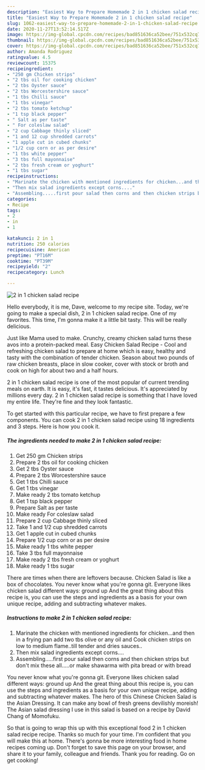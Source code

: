 ```yaml
---
description: "Easiest Way to Prepare Homemade 2 in 1 chicken salad recipe"
title: "Easiest Way to Prepare Homemade 2 in 1 chicken salad recipe"
slug: 1062-easiest-way-to-prepare-homemade-2-in-1-chicken-salad-recipe
date: 2020-11-27T13:52:14.517Z
image: https://img-global.cpcdn.com/recipes/bad851636ca52bee/751x532cq70/2-in-1-chicken-salad-recipe-recipe-main-photo.jpg
thumbnail: https://img-global.cpcdn.com/recipes/bad851636ca52bee/751x532cq70/2-in-1-chicken-salad-recipe-recipe-main-photo.jpg
cover: https://img-global.cpcdn.com/recipes/bad851636ca52bee/751x532cq70/2-in-1-chicken-salad-recipe-recipe-main-photo.jpg
author: Amanda Rodriguez
ratingvalue: 4.5
reviewcount: 15375
recipeingredient:
- "250 gm Chicken strips"
- "2 tbs oil for cooking chicken"
- "2 tbs Oyster sauce"
- "2 tbs Worcestershire sauce"
- "1 tbs Chilli sauce"
- "1 tbs vinegar"
- "2 tbs tomato ketchup"
- "1 tsp black pepper"
- " Salt as per taste"
- " For coleslaw salad"
- "2 cup Cabbage thinly sliced"
- "1 and 12 cup shredded carrots"
- "1 apple cut in cubed chunks"
- "1/2 cup corn or as per desire"
- "1 tbs white pepper"
- "3 tbs full mayonnaise"
- "2 tbs fresh cream or yoghurt"
- "1 tbs sugar"
recipeinstructions:
- "Marinate the chicken with mentioned ingredients for chicken...and then in a frying pan add two tbs olive or any oil and Cook chicken strips on low to medium flame..till tender and dries sauces.."
- "Then mix salad ingredients except corns...."
- "Assembling.....first pour salad then corns and then chicken strips but don&#39;t mix these all.....or make shawarma with pita bread or with bread"
categories:
- Recipe
tags:
- 2
- in
- 1

katakunci: 2 in 1 
nutrition: 250 calories
recipecuisine: American
preptime: "PT16M"
cooktime: "PT39M"
recipeyield: "2"
recipecategory: Lunch

---
```



![2 in 1 chicken salad recipe](https://img-global.cpcdn.com/recipes/bad851636ca52bee/751x532cq70/2-in-1-chicken-salad-recipe-recipe-main-photo.jpg)

Hello everybody, it is me, Dave, welcome to my recipe site. Today, we're going to make a special dish, 2 in 1 chicken salad recipe. One of my favorites. This time, I'm gonna make it a little bit tasty. This will be really delicious.

Just like Mama used to make. Crunchy, creamy chicken salad turns these avos into a protein-packed meal. Easy Chicken Salad Recipe - Cool and refreshing chicken salad to prepare at home which is easy, healthy and tasty with the combination of tender chicken. Season about two pounds of raw chicken breasts, place in slow cooker, cover with stock or broth and cook on high for about two and a half hours.

2 in 1 chicken salad recipe is one of the most popular of current trending meals on earth. It is easy, it's fast, it tastes delicious. It's appreciated by millions every day. 2 in 1 chicken salad recipe is something that I have loved my entire life. They're fine and they look fantastic.


To get started with this particular recipe, we have to first prepare a few components. You can cook 2 in 1 chicken salad recipe using 18 ingredients and 3 steps. Here is how you cook it.

<!--inarticleads1-->

##### The ingredients needed to make 2 in 1 chicken salad recipe:

1. Get 250 gm Chicken strips
1. Prepare 2 tbs oil for cooking chicken
1. Get 2 tbs Oyster sauce
1. Prepare 2 tbs Worcestershire sauce
1. Get 1 tbs Chilli sauce
1. Get 1 tbs vinegar
1. Make ready 2 tbs tomato ketchup
1. Get 1 tsp black pepper
1. Prepare  Salt as per taste
1. Make ready  For coleslaw salad
1. Prepare 2 cup Cabbage thinly sliced
1. Take 1 and 1/2 cup shredded carrots
1. Get 1 apple cut in cubed chunks
1. Prepare 1/2 cup corn or as per desire
1. Make ready 1 tbs white pepper
1. Take 3 tbs full mayonnaise
1. Make ready 2 tbs fresh cream or yoghurt
1. Make ready 1 tbs sugar


There are times when there are leftovers because. Chicken Salad is like a box of chocolates. You never know what you&#39;re gonna git. Everyone likes chicken salad different ways: ground up And the great thing about this recipe is, you can use the steps and ingredients as a basis for your own unique recipe, adding and subtracting whatever makes. 

<!--inarticleads2-->

##### Instructions to make 2 in 1 chicken salad recipe:

1. Marinate the chicken with mentioned ingredients for chicken...and then in a frying pan add two tbs olive or any oil and Cook chicken strips on low to medium flame..till tender and dries sauces..
1. Then mix salad ingredients except corns....
1. Assembling.....first pour salad then corns and then chicken strips but don&#39;t mix these all.....or make shawarma with pita bread or with bread


You never know what you&#39;re gonna git. Everyone likes chicken salad different ways: ground up And the great thing about this recipe is, you can use the steps and ingredients as a basis for your own unique recipe, adding and subtracting whatever makes. The hero of this Chinese Chicken Salad is the Asian Dressing. It can make any bowl of fresh greens devilishly moreish! The Asian salad dressing I use in this salad is based on a recipe by David Chang of Momofuku. 

So that is going to wrap this up with this exceptional food 2 in 1 chicken salad recipe recipe. Thanks so much for your time. I'm confident that you will make this at home. There's gonna be more interesting food in home recipes coming up. Don't forget to save this page on your browser, and share it to your family, colleague and friends. Thank you for reading. Go on get cooking!

